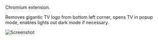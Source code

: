 Chromium extension.

Removes gigantic TV logo from bottom left corner, opens TV in popup mode, enables lights out dark mode if necessary.

![Screenshot](https://github.com/user-attachments/assets/8bcde1d6-e17c-48ac-a312-891644cecce2)
